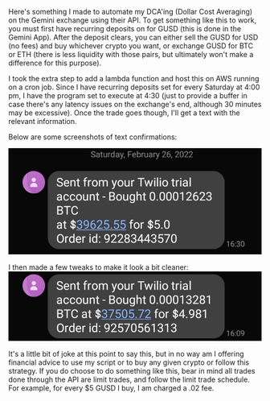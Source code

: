 Here's something I made to automate my DCA'ing (Dollar Cost Averaging) on the Gemini exchange using their API. To get
something like this to work, you must first have recurring deposits on for GUSD (this is done in the Gemini App). After
the deposit clears, you can either sell the GUSD for USD (no fees) and buy whichever crypto you want, or exchange GUSD for
BTC or ETH (there is less liquidity with those pairs, but ultimately won't make a difference for this purpose).

I took the extra step to add a lambda function and host this on AWS running on a cron job. Since I have recurring 
deposits set for every Saturday at 4:00 pm, I have the program set to execute at 4:30 (just to provide a buffer in case there's
any latency issues on the exchange's end, although 30 minutes may be excessive). Once the trade goes though, I'll get a text
with the relevant information.

Below are some screenshots of text confirmations: 

![alt text](algobot/screenshot1.jpg)

I then made a few tweaks to make it look a bit cleaner: 
![alt text](algobot/screenshot2.jpg)

It's a little bit of joke at this point to say this, but in no way am I offering financial advice to use my script or to 
buy any given crypto or follow this strategy. If you do choose to do something like this, bear in mind all trades done through 
the API are limit trades, and follow the limit trade schedule. For example, for every $5 GUSD I buy, I am charged a .02 fee. 